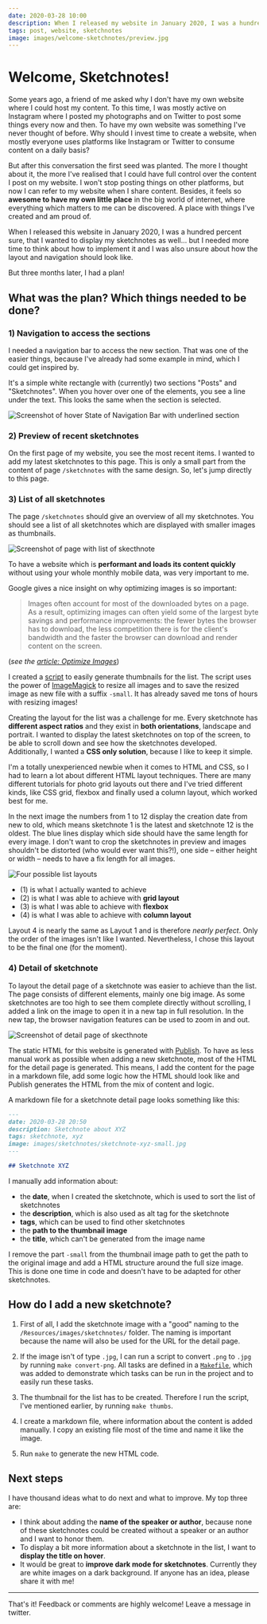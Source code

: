 ```yaml
---
date: 2020-03-28 10:00
description: When I released my website in January 2020, I was a hundred percent sure, that I wanted to add my sketchnotes in it as well... but I needed more time to think about how to implement it and I was also unsure about how the layout and navigation should look like.
tags: post, website, sketchnotes
image: images/welcome-sketchnotes/preview.jpg
---
```


# Welcome, Sketchnotes!

Some years ago, a friend of me asked why I don't have my own website where I could host my content. To this time, I was mostly active on Instagram where I posted my photographs and on Twitter to post some things every now and then. To have my own website was something I've never thought of before. Why should I invest time to create a website, when mostly everyone uses platforms like Instagram or Twitter to consume content on a daily basis?

But after this conversation the first seed was planted. The more I thought about it, the more I've realised that I could have full control over the content I post on my website. I won't stop posting things on other platforms, but now I can refer to my website when I share content. Besides, it feels so **awesome to have my own little place** in the big world of internet, where everything which matters to me can be discovered. A place with things I've created and am proud of.

When I released this website in January 2020, I was a hundred percent sure, that I wanted to display my sketchnotes as well... but I needed more time to think about how to implement it and I was also unsure about how the layout and navigation should look like.

But three months later, I had a plan!

## What was the plan? Which things needed to be done?

### 1) Navigation to access the sections

I needed a navigation bar to access the new section. That was one of the easier things, because I've already had some example in mind, which I could get inspired by.

It's a simple white rectangle with (currently) two sections "Posts" and "Sketchnotes". When you hover over one of the elements, you see a line under the text. This looks the same when the section is selected.

<img src="../../images/welcome-sketchnotes/navigation-bar-hover.jpg" alt="Screenshot of hover State of Navigation Bar with underlined section" />

### 2) Preview of recent sketchnotes

On the first page of my website, you see the most recent items. I wanted to add my latest sketchnotes to this page. This is only a small part from the content of page `/sketchnotes` with the same design. So, let's jump directly to this page.

### 3) List of all sketchnotes

The page `/sketchnotes` should give an overview of all my sketchnotes. You should see a list of all sketchnotes which are displayed with smaller images as thumbnails.

<img src="../../images/welcome-sketchnotes/sketchnote-list.jpg" alt="Screenshot of page with list of skecthnote" />

To have a website which is **performant and loads its content quickly** without using your whole monthly mobile data, was very important to me.

Google gives a nice insight on why optimizing images is so important:

> Images often account for most of the downloaded bytes on a page. As a result, optimizing images can often yield some of the largest byte savings and performance improvements: the fewer bytes the browser has to download, the less competition there is for the client's bandwidth and the faster the browser can download and render content on the screen.

(_see the [article: Optimize Images](https://developers.google.com/speed/docs/insights/OptimizeImages)_)

I created a [script](https://github.com/fbernutz/die-himmelstraeumerin-blog/blob/master/create-thumbnails.sh) to easily generate thumbnails for the list. The script uses the power of [ImageMagick](https://imagemagick.org/index.php) to resize all images and to save the resized image as new file with a suffix `-small`. It has already saved me tons of hours with resizing images!

Creating the layout for the list was a challenge for me. Every sketchnote has **different aspect ratios** and they exist in **both orientations**, landscape and portrait. I wanted to display the latest sketchnotes on top of the screen, to be able to scroll down and see how the sketchnotes developed. Additionally, I wanted a **CSS only solution**, because I like to keep it simple.

I'm a totally unexperienced newbie when it comes to HTML and CSS, so I had to learn a lot about different HTML layout techniques. There are many different tutorials for photo grid layouts out there and I've tried different kinds, like CSS grid, flexbox and finally used a column layout, which worked best for me.

In the next image the numbers from 1 to 12 display the creation date from new to old, which means sketchnote 1 is the latest and sketchnote 12 is the oldest. The blue lines display which side should have the same length for every image. I don't want to crop the sketchnotes in preview and images shouldn't be distorted (who would ever want this?!), one side – either height or width – needs to have a fix length for all images.

<img src="../../images/welcome-sketchnotes/html-layout.jpg" alt="Four possible list layouts" />

- (1) is what I actually wanted to achieve
- (2) is what I was able to achieve with **grid layout**
- (3) is what I was able to achieve with **flexbox**
- (4) is what I was able to achieve with **column layout**

Layout 4 is nearly the same as Layout 1 and is therefore _nearly perfect_. Only the order of the images isn't like I wanted. Nevertheless, I chose this layout to be the final one (for the moment).

### 4) Detail of sketchnote

To layout the detail page of a sketchnote was easier to achieve than the list. The page consists of different elements, mainly one big image. As some sketchnotes are too high to see them complete directly without scrolling, I added a link on the image to open it in a new tap in full resolution. In the new tap, the browser navigation features can be used to zoom in and out.

<img src="../../images/welcome-sketchnotes/sketchnote-detail.jpg" alt="Screenshot of detail page of skecthnote" />

The static HTML for this website is generated with [Publish](https://github.com/JohnSundell/Publish). To have as less manual work as possible when adding a new sketchnote, most of the HTML for the detail page is generated. This means, I add the content for the page in a markdown file, add some logic how the HTML should look like and Publish generates the HTML from the mix of content and logic.

A markdown file for a sketchnote detail page looks something like this:

```markdown
---
date: 2020-03-28 20:50
description: Sketchnote about XYZ
tags: sketchnote, xyz
image: images/sketchnotes/sketchnote-xyz-small.jpg
---

## Sketchnote XYZ
```

I manually add information about:

- the **date**, when I created the sketchnote, which is used to sort the list of sketchnotes
- the **description**, which is also used as alt tag for the sketchnote
- **tags**, which can be used to find other sketchnotes
- the **path to the thumbnail image**
- the **title**, which can't be generated from the image name

I remove the part `-small` from the thumbnail image path to get the path to the original image and add a HTML structure around the full size image. This is done one time in code and doesn't have to be adapted for other sketchnotes.

## How do I add a new sketchnote?

1. First of all, I add the sketchnote image with a "good" naming to the `/Resources/images/sketchnotes/` folder. The naming is important because the name will also be used for the URL for the detail page.

2. If the image isn't of type `.jpg`, I can run a script to convert `.png` to `.jpg` by running `make convert-png`. All tasks are defined in a [`Makefile`](https://github.com/fbernutz/die-himmelstraeumerin-blog/blob/master/Makefile), which was added to demonstrate which tasks can be run in the project and to easily run these tasks.

3. The thumbnail for the list has to be created. Therefore I run the script, I've mentioned earlier, by running `make thumbs`.

4. I create a markdown file, where information about the content is added manually. I copy an existing file most of the time and name it like the image.

5. Run `make` to generate the new HTML code.

## Next steps

I have thousand ideas what to do next and what to improve. My top three are:

- I think about adding the **name of the speaker or author**, because none of these sketchnotes could be created without a speaker or an author and I want to honor them.
- To display a bit more information about a sketchnote in the list, I want to **display the title on hover**.
- It would be great to **improve dark mode for sketchnotes**. Currently they are white images on a dark background. If anyone has an idea, please share it with me!

---

That's it! Feedback or comments are highly welcome! Leave a message in twitter.
